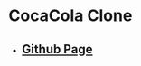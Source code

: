 <!--
 * @Author: Jinqi Li
 * @Date: 2020-06-21 22:29:22
 * @LastEditors: Jinqi Li
 * @LastEditTime: 2020-09-20 07:41:00
 * @FilePath: /cocacola-clone/README.md
-->
# CocaCola Clone
* ## [Github Page](https://kikijinqili.github.io/products/coca-cola/)